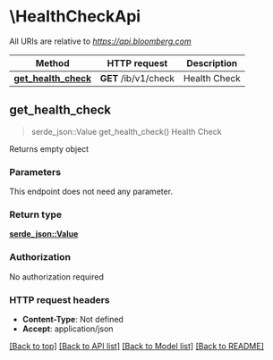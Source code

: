 # \HealthCheckApi

All URIs are relative to *https://api.bloomberg.com*

Method | HTTP request | Description
------------- | ------------- | -------------
[**get_health_check**](HealthCheckApi.md#get_health_check) | **GET** /ib/v1/check | Health Check



## get_health_check

> serde_json::Value get_health_check()
Health Check

Returns empty object

### Parameters

This endpoint does not need any parameter.

### Return type

[**serde_json::Value**](serde_json::Value.md)

### Authorization

No authorization required

### HTTP request headers

- **Content-Type**: Not defined
- **Accept**: application/json

[[Back to top]](#) [[Back to API list]](../README.md#documentation-for-api-endpoints) [[Back to Model list]](../README.md#documentation-for-models) [[Back to README]](../README.md)

